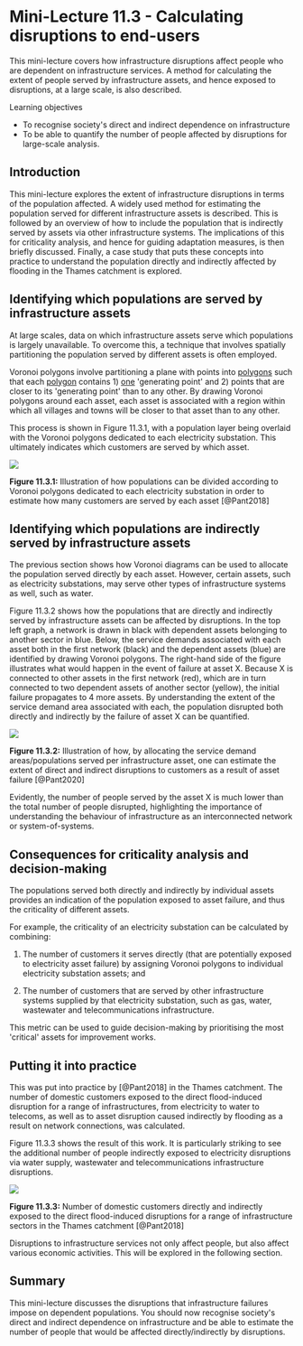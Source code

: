 # Mini-Lecture 11.3 - Calculating disruptions to end-users

This mini-lecture covers how infrastructure disruptions affect people
who are dependent on infrastructure services. A method for calculating
the extent of people served by infrastructure assets, and hence exposed
to disruptions, at a large scale, is also described.

Learning objectives

- To recognise society's direct and indirect dependence on infrastructure
- To be able to quantify the number of people affected by disruptions for large-scale analysis.

## Introduction

This mini-lecture explores the extent of infrastructure disruptions in
terms of the population affected. A widely used method for estimating
the population served for different infrastructure assets is described.
This is followed by an overview of how to include the population that is
indirectly served by assets via other infrastructure systems. The
implications of this for criticality analysis, and hence for guiding
adaptation measures, is then briefly discussed. Finally, a case study
that puts these concepts into practice to understand the population
directly and indirectly affected by flooding in the Thames catchment is
explored.

## Identifying which populations are served by infrastructure assets

At large scales, data on which infrastructure assets serve which
populations is largely unavailable. To overcome this, a technique that
involves spatially partitioning the population served by different
assets is often employed.

Voronoi polygons involve partitioning a plane with points
into [polygons](https://mathworld.wolfram.com/ConvexPolygon.html) such
that each [polygon](https://mathworld.wolfram.com/Polygon.html) contains
1) [one](https://mathworld.wolfram.com/ExactlyOne.html)
'generating point' and 2) points that are closer to its 'generating
point' than to any other. By drawing Voronoi polygons around each asset,
each asset is associated with a region within which all villages and
towns will be closer to that asset than to any other.

This process is shown in Figure 11.3.1, with a population layer being
overlaid with the Voronoi polygons dedicated to each electricity
substation. This ultimately indicates which customers are served by
which asset.

![](assets/Figure_11.3.1.jpg)

**Figure 11.3.1:** Illustration of how populations can be divided
according to Voronoi polygons dedicated to each electricity substation
in order to estimate how many customers are served by each asset
[@Pant2018]

## Identifying which populations are indirectly served by infrastructure assets

The previous section shows how Voronoi diagrams can be used to allocate
the population served directly by each asset. However, certain assets,
such as electricity substations, may serve other types of infrastructure
systems as well, such as water.

Figure 11.3.2 shows how the populations that are directly and indirectly
served by infrastructure assets can be affected by disruptions. In the
top left graph, a network is drawn in black with dependent assets
belonging to another sector in blue. Below, the service demands
associated with each asset both in the first network (black) and the
dependent assets (blue) are identified by drawing Voronoi polygons. The
right-hand side of the figure illustrates what would happen in the event
of failure at asset X. Because X is connected to other assets in the
first network (red), which are in turn connected to two dependent assets
of another sector (yellow), the initial failure propagates to 4 more
assets. By understanding the extent of the service demand area
associated with each, the population disrupted both directly and
indirectly by the failure of asset X can be quantified.

![](assets/Figure_11.3.2.png)

**Figure 11.3.2:** Illustration of how, by allocating the service demand
areas/populations served per infrastructure asset, one can estimate the
extent of direct and indirect disruptions to customers as a result of
asset failure [@Pant2020]

Evidently, the number of people served by the asset X is much lower than
the total number of people disrupted, highlighting the importance of
understanding the behaviour of infrastructure as an interconnected
network or system-of-systems.

## Consequences for criticality analysis and decision-making

The populations served both directly and indirectly by individual assets
provides an indication of the population exposed to asset failure, and
thus the criticality of different assets.

For example, the criticality of an electricity substation can be
calculated by combining:

1. The number of customers it serves directly (that are potentially
   exposed to electricity asset failure) by assigning Voronoi polygons
   to individual electricity substation assets; and

2. The number of customers that are served by other infrastructure
   systems supplied by that electricity substation, such as gas, water,
   wastewater and telecommunications infrastructure.

This metric can be used to guide decision-making by prioritising the
most 'critical' assets for improvement works.

## Putting it into practice

This was put into practice by [@Pant2018] in the Thames catchment.
The number of domestic customers exposed to the direct flood-induced
disruption for a range of infrastructures, from electricity to water to
telecoms, as well as to asset disruption caused indirectly by flooding
as a result on network connections, was calculated.

Figure 11.3.3 shows the result of this work. It is particularly striking
to see the additional number of people indirectly exposed to electricity
disruptions via water supply, wastewater and telecommunications
infrastructure disruptions.

![](assets/Figure_11.3.3.jpg)

**Figure 11.3.3:** Number of domestic customers directly and indirectly
exposed to the direct flood-induced disruptions for a range of
infrastructure sectors in the Thames catchment [@Pant2018]

Disruptions to infrastructure services not only affect people, but also
affect various economic activities. This will be explored in the
following section.

## Summary

This mini-lecture discusses the disruptions that infrastructure failures
impose on dependent populations. You should now recognise society's
direct and indirect dependence on infrastructure and be able to estimate
the number of people that would be affected directly/indirectly by
disruptions.
